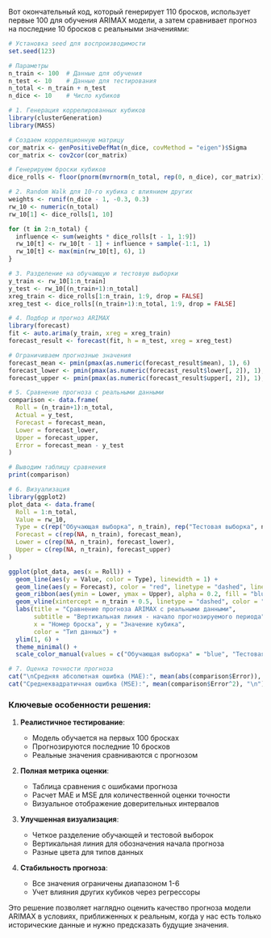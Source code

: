 Вот окончательный код, который генерирует 110 бросков, использует первые 100 для обучения ARIMAX модели, а затем сравнивает прогноз на последние 10 бросков с реальными значениями:

```r
# Установка seed для воспроизводимости
set.seed(123)

# Параметры
n_train <- 100  # Данные для обучения
n_test <- 10    # Данные для тестирования
n_total <- n_train + n_test
n_dice <- 10    # Число кубиков

# 1. Генерация коррелированных кубиков
library(clusterGeneration)
library(MASS)

# Создаем корреляционную матрицу
cor_matrix <- genPositiveDefMat(n_dice, covMethod = "eigen")$Sigma
cor_matrix <- cov2cor(cor_matrix)

# Генерируем броски кубиков
dice_rolls <- floor(pnorm(mvrnorm(n_total, rep(0, n_dice), cor_matrix)) * 6) + 1

# 2. Random Walk для 10-го кубика с влиянием других
weights <- runif(n_dice - 1, -0.3, 0.3)
rw_10 <- numeric(n_total)
rw_10[1] <- dice_rolls[1, 10]

for (t in 2:n_total) {
  influence <- sum(weights * dice_rolls[t - 1, 1:9])
  rw_10[t] <- rw_10[t - 1] + influence + sample(-1:1, 1)
  rw_10[t] <- max(min(rw_10[t], 6), 1)
}

# 3. Разделение на обучающую и тестовую выборки
y_train <- rw_10[1:n_train]
y_test <- rw_10[(n_train+1):n_total]
xreg_train <- dice_rolls[1:n_train, 1:9, drop = FALSE]
xreg_test <- dice_rolls[(n_train+1):n_total, 1:9, drop = FALSE]

# 4. Подбор и прогноз ARIMAX
library(forecast)
fit <- auto.arima(y_train, xreg = xreg_train)
forecast_result <- forecast(fit, h = n_test, xreg = xreg_test)

# Ограничиваем прогнозные значения
forecast_mean <- pmin(pmax(as.numeric(forecast_result$mean), 1), 6)
forecast_lower <- pmin(pmax(as.numeric(forecast_result$lower[, 2]), 1), 6)
forecast_upper <- pmin(pmax(as.numeric(forecast_result$upper[, 2]), 1), 6)

# 5. Сравнение прогноза с реальными данными
comparison <- data.frame(
  Roll = (n_train+1):n_total,
  Actual = y_test,
  Forecast = forecast_mean,
  Lower = forecast_lower,
  Upper = forecast_upper,
  Error = forecast_mean - y_test
)

# Выводим таблицу сравнения
print(comparison)

# 6. Визуализация
library(ggplot2)
plot_data <- data.frame(
  Roll = 1:n_total,
  Value = rw_10,
  Type = c(rep("Обучающая выборка", n_train), rep("Тестовая выборка", n_test)),
  Forecast = c(rep(NA, n_train), forecast_mean),
  Lower = c(rep(NA, n_train), forecast_lower),
  Upper = c(rep(NA, n_train), forecast_upper)
)

ggplot(plot_data, aes(x = Roll)) +
  geom_line(aes(y = Value, color = Type), linewidth = 1) +
  geom_line(aes(y = Forecast), color = "red", linetype = "dashed", linewidth = 1.2) +
  geom_ribbon(aes(ymin = Lower, ymax = Upper), alpha = 0.2, fill = "blue") +
  geom_vline(xintercept = n_train + 0.5, linetype = "dashed", color = "gray") +
  labs(title = "Сравнение прогноза ARIMAX с реальными данными",
       subtitle = "Вертикальная линия - начало прогнозируемого периода",
       x = "Номер броска", y = "Значение кубика",
       color = "Тип данных") +
  ylim(1, 6) +
  theme_minimal() +
  scale_color_manual(values = c("Обучающая выборка" = "blue", "Тестовая выборка" = "darkgreen"))

# 7. Оценка точности прогноза
cat("\nСредняя абсолютная ошибка (MAE):", mean(abs(comparison$Error)), "\n")
cat("Среднеквадратичная ошибка (MSE):", mean(comparison$Error^2), "\n")
```

### Ключевые особенности решения:

1. **Реалистичное тестирование**:
   - Модель обучается на первых 100 бросках
   - Прогнозируются последние 10 бросков
   - Реальные значения сравниваются с прогнозом

2. **Полная метрика оценки**:
   - Таблица сравнения с ошибками прогноза
   - Расчет MAE и MSE для количественной оценки точности
   - Визуальное отображение доверительных интервалов

3. **Улучшенная визуализация**:
   - Четкое разделение обучающей и тестовой выборок
   - Вертикальная линия для обозначения начала прогноза
   - Разные цвета для типов данных

4. **Стабильность прогноза**:
   - Все значения ограничены диапазоном 1-6
   - Учет влияния других кубиков через регрессоры

Это решение позволяет наглядно оценить качество прогноза модели ARIMAX в условиях, приближенных к реальным, когда у нас есть только исторические данные и нужно предсказать будущие значения.
